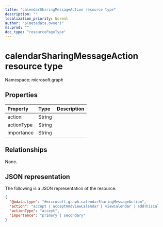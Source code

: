 ```yaml
---
title: "calendarSharingMessageAction resource type"
description: ""
localization_priority: Normal
author: "$(metadata.owner)"
ms.prod: ""
doc_type: "resourcePageType"
---
```


# calendarSharingMessageAction resource type

Namespace: microsoft.graph

## Properties

| Property   | Type   | Description |
| :--------- | :----- | :---------- |
| action     | String |             |
| actionType | String |             |
| importance | String |             |

## Relationships

None.

## JSON representation

The following is a JSON representation of the resource.

<!-- {
  "blockType": "resource",
  "@odata.type": "microsoft.graph.calendarSharingMessageAction",
}
-->

```json
{
  "@odata.type": "#microsoft.graph.calendarSharingMessageAction",
  "action": "accept | acceptAndViewCalendar | viewCalendar | addThisCalendar",
  "actionType": "accept",
  "importance": "primary | secondary"
}
```
